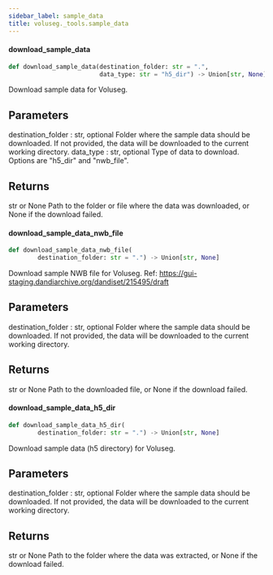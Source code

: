 ```yaml
---
sidebar_label: sample_data
title: voluseg._tools.sample_data
---
```


#### download\_sample\_data

```python
def download_sample_data(destination_folder: str = ".",
                         data_type: str = "h5_dir") -> Union[str, None]
```

Download sample data for Voluseg.

Parameters
----------
destination_folder : str, optional
    Folder where the sample data should be downloaded. If not provided, the data will be downloaded
    to the current working directory.
data_type : str, optional
    Type of data to download. Options are &quot;h5_dir&quot; and &quot;nwb_file&quot;.

Returns
-------
str or None
    Path to the folder or file where the data was downloaded, or None if the download failed.

#### download\_sample\_data\_nwb\_file

```python
def download_sample_data_nwb_file(
        destination_folder: str = ".") -> Union[str, None]
```

Download sample NWB file for Voluseg.
Ref: https://gui-staging.dandiarchive.org/dandiset/215495/draft

Parameters
----------
destination_folder : str, optional
    Folder where the sample data should be downloaded. If not provided, the data will be downloaded
    to the current working directory.

Returns
-------
str or None
    Path to the downloaded file, or None if the download failed.

#### download\_sample\_data\_h5\_dir

```python
def download_sample_data_h5_dir(
        destination_folder: str = ".") -> Union[str, None]
```

Download sample data (h5 directory) for Voluseg.

Parameters
----------
destination_folder : str, optional
    Folder where the sample data should be downloaded. If not provided, the data will be downloaded
    to the current working directory.

Returns
-------
str or None
    Path to the folder where the data was extracted, or None if the download failed.

